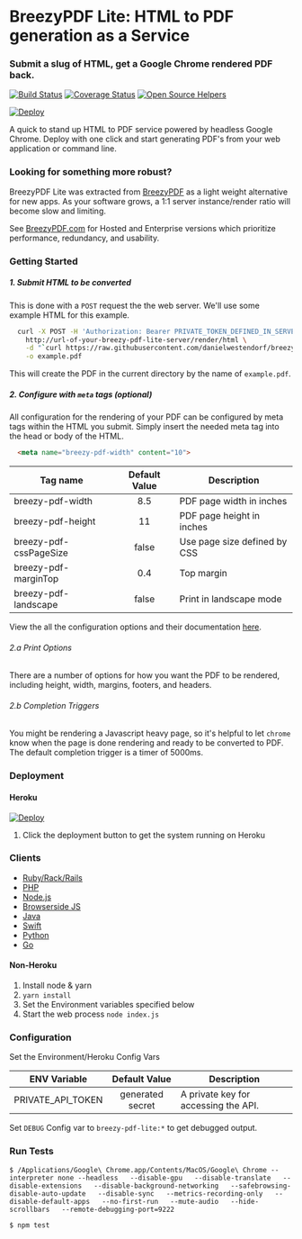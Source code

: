 # BreezyPDF Lite: HTML to PDF generation as a Service
### Submit a slug of HTML, get a Google Chrome rendered PDF back.
[![Build Status](https://travis-ci.org/danielwestendorf/breezy-pdf-lite.svg?branch=master)](https://travis-ci.org/danielwestendorf/breezy-pdf-lite) [![Coverage Status](https://coveralls.io/repos/github/danielwestendorf/breezy-pdf-lite/badge.svg?branch=master)](https://coveralls.io/github/danielwestendorf/breezy-pdf-lite?branch=master) [![Open Source Helpers](https://www.codetriage.com/danielwestendorf/breezy-pdf-lite/badges/users.svg)](https://www.codetriage.com/danielwestendorf/breezy-pdf-lite)

[![Deploy](https://www.herokucdn.com/deploy/button.svg)](https://heroku.com/deploy)

A quick to stand up HTML to PDF service powered by headless Google Chrome. Deploy with one click and start generating PDF's from your web application or command line.

### Looking for something more robust?
BreezyPDF Lite was extracted from [BreezyPDF](https://breezypdf.com) as a light weight alternative for new apps. As your software grows, a 1:1 server instance/render ratio will become slow and limiting.

See [BreezyPDF.com](https://breezypdf.com) for Hosted and Enterprise versions which prioritize performance, redundancy, and usability.

### Getting Started

##### 1. Submit HTML to be converted
This is done with a `POST` request the the web server. We'll use some example HTML for this example.
```sh
  curl -X POST -H 'Authorization: Bearer PRIVATE_TOKEN_DEFINED_IN_SERVER_ENVIRONMENT' \
    http://url-of-your-breezy-pdf-lite-server/render/html \
    -d "`curl https://raw.githubusercontent.com/danielwestendorf/breezy-pdf-lite/master/sample.html`" \
    -o example.pdf
```

This will create the PDF in the current directory by the name of `example.pdf`.

##### 2. Configure with `meta` tags (optional)
All configuration for the rendering of your PDF can be configured by meta tags within the HTML you submit. Simply insert the needed meta tag into the head or body of the HTML.

```html
  <meta name="breezy-pdf-width" content="10">
```

| Tag name                   | Default Value      | Description                                                |
| -------------              |:-------------:     | -----                                                      |
| breezy-pdf-width           | 8.5                | PDF page width in inches                                   |
| breezy-pdf-height          | 11                 | PDF page height in inches                                  |
| breezy-pdf-cssPageSize     | false              | Use page size defined by CSS                               |
| breezy-pdf-marginTop       | 0.4                | Top margin                                                 |
| breezy-pdf-landscape       | false              | Print in landscape mode                                    |

View the all the configuration options and their documentation [here](https://docs.breezypdf.com/metadata).

###### 2.a Print Options
There are a number of options for how you want the PDF to be rendered, including height, width, margins, footers, and headers.

###### 2.b Completion Triggers
You might be rendering a Javascript heavy page, so it's helpful to let `chrome` know when the page is done rendering and ready to be converted to PDF. The default completion trigger is a timer of 5000ms.



### Deployment

#### Heroku
[![Deploy](https://www.herokucdn.com/deploy/button.svg)](https://heroku.com/deploy)

1. Click the deployment button to get the system running on Heroku

### Clients

- [Ruby/Rack/Rails](https://github.com/danielwestendorf/breezy_pdf_lite-ruby)
- [PHP](https://github.com/jitendra-1217/breezy-pdf-lite-php)
- [Node.js](https://github.com/danielwestendorf/breezy-pdf-lite-client-js)
- [Browserside JS](https://github.com/danielwestendorf/breezy-pdf-lite/issues/5)
- [Java](https://github.com/danielwestendorf/breezy-pdf-lite/issues/6)
- [Swift](https://github.com/danielwestendorf/breezy-pdf-lite/issues/7)
- [Python](https://github.com/danielwestendorf/breezy-pdf-lite/issues/8)
- [Go](https://github.com/danielwestendorf/breezy-pdf-lite/issues/10)
#### Non-Heroku

1. Install node & yarn
2. `yarn install`
4. Set the Environment variables specified below
5. Start the web process `node index.js`

### Configuration
Set the Environment/Heroku Config Vars

| ENV Variable               | Default Value      | Description                                                |
| -------------              |:-------------:     | -----                                                      |
| PRIVATE_API_TOKEN          | generated secret   | A private key for accessing the API.                       |



Set `DEBUG` Config var to `breezy-pdf-lite:*` to get debugged output.


### Run Tests

`$ /Applications/Google\ Chrome.app/Contents/MacOS/Google\ Chrome --interpreter none --headless   --disable-gpu   --disable-translate   --disable-extensions   --disable-background-networking   --safebrowsing-disable-auto-update   --disable-sync   --metrics-recording-only   --disable-default-apps   --no-first-run   --mute-audio   --hide-scrollbars   --remote-debugging-port=9222`

`$ npm test`
